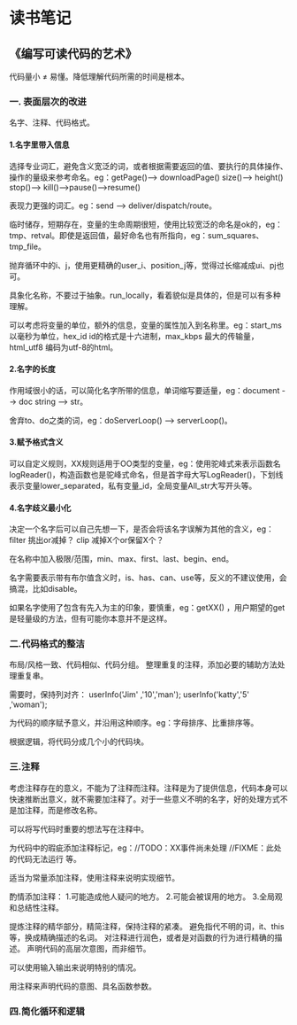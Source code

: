 # 读书笔记
## 《编写可读代码的艺术》
代码量小 ≠ 易懂。降低理解代码所需的时间是根本。

### 一. 表面层次的改进
名字、注释、代码格式。

#### 1.名字里带入信息
  
  选择专业词汇，避免含义宽泛的词，或者根据需要返回的值、要执行的具体操作、操作的量级来参考命名。eg：getPage()--> downloadPage()   size()--> height()  stop()--> kill()-->pause()-->resume()
 
 表现力更强的词汇。eg：send --> deliver/dispatch/route。
 
 临时储存，短期存在，变量的生命周期很短，使用比较宽泛的命名是ok的，eg：tmp、retval。即使是返回值，最好命名也有所指向，eg：sum_squares、tmp_file。
 
 抛弃循环中的i、j，使用更精确的user_i、position_j等，觉得过长缩减成ui、pj也可。
 
 具象化名称，不要过于抽象。run_locally，看着貌似是具体的，但是可以有多种理解。
 
 可以考虑将变量的单位，额外的信息，变量的属性加入到名称里。eg：start_ms 以毫秒为单位，hex_id id的格式是十六进制，max_kbps 最大的传输量，html_utf8 编码为utf-8的html。
 
#### 2.名字的长度

作用域很小的话，可以简化名字所带的信息，单词缩写要适量，eg：document --> doc  string --> str。

舍弃to、do之类的词，eg：doServerLoop() --> serverLoop()。

#### 3.赋予格式含义

可以自定义规则，XX规则适用于OO类型的变量，eg：使用驼峰式来表示函数名 logReader()，构造函数也是驼峰式命名，但是首字母大写LogReader()，下划线表示变量lower_separated，私有变量_id，全局变量All_str大写开头等。

#### 4.名字歧义最小化

决定一个名字后可以自己先想一下，是否会将该名字误解为其他的含义，eg：filter 挑出or减掉？ clip 减掉X个or保留X个？

在名称中加入极限/范围，min、max、first、last、begin、end。

名字需要表示带有布尔值含义时，is、has、can、use等，反义的不建议使用，会搞混，比如disable。

如果名字使用了包含有先入为主的印象，要慎重，eg：getXX() ，用户期望的get是轻量级的方法，但有可能你本意并不是这样。

### 二.代码格式的整洁

布局/风格一致、代码相似、代码分组。
整理重复的注释，添加必要的辅助方法处理重复串。

需要时，保持列对齐：
userInfo('Jim'  ,'10','man');
userInfo('katty','5' ,'woman');

为代码的顺序赋予意义，并沿用这种顺序。eg：字母排序、比重排序等。

根据逻辑，将代码分成几个小的代码块。

### 三.注释

考虑注释存在的意义，不能为了注释而注释。注释是为了提供信息，代码本身可以快速推断出意义，就不需要加注释了。对于一些意义不明的名字，好的处理方式不是加注释，而是修改名称。

可以将写代码时重要的想法写在注释中。

为代码中的瑕疵添加注释标记，eg：//TODO：XX事件尚未处理   //FIXME：此处的代码无法运行 等。

适当为常量添加注释，使用注释来说明实现细节。

酌情添加注释：
1.可能造成他人疑问的地方。
2.可能会被误用的地方。
3.全局观和总结性注释。

提炼注释的精华部分，精简注释，保持注释的紧凑。
避免指代不明的词，it、this等，换成精确描述的名词。
对注释进行润色，或者是对函数的行为进行精确的描述。
声明代码的高层次意图，而非细节。

可以使用输入输出来说明特别的情况。

用注释来声明代码的意图、具名函数参数。

### 四.简化循环和逻辑

 
 